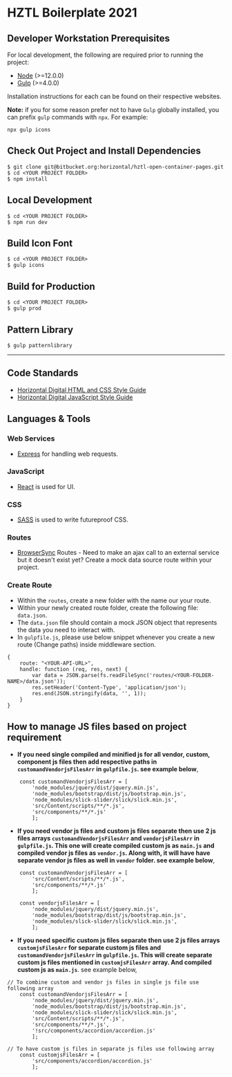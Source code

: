 # HZTL Boilerplate 2021

## Developer Workstation Prerequisites

For local development, the following are required prior to running the project:

- [Node](https://nodejs.org/) (>=12.0.0)
- [Gulp](https://gulpjs.com/) (>=4.0.0)

Installation instructions for each can be found on their respective websites.

**Note:** if you for some reason prefer not to have `Gulp` globally installed, you can prefix `gulp` commands with `npx`.  For example:
```
npx gulp icons
```

## Check Out Project and Install Dependencies

```
$ git clone git@bitbucket.org:horizontal/hztl-open-container-pages.git
$ cd <YOUR PROJECT FOLDER>
$ npm install
```

## Local Development

```
$ cd <YOUR PROJECT FOLDER>
$ npm run dev
```

## Build Icon Font

```
$ cd <YOUR PROJECT FOLDER>
$ gulp icons
```

## Build for Production

```
$ cd <YOUR PROJECT FOLDER>
$ gulp prod
```

## Pattern Library

```
$ gulp patternlibrary
```


---

## Code Standards

- [Horizontal Digital HTML and CSS Style Guide](https://github.com/horizontalintegration/css-standards)
- [Horizontal Digital JavaScript Style Guide](https://github.com/horizontalintegration/javascript-standards)

## Languages & Tools

### Web Services

- [Express](https://expressjs.com/) for handling web requests.

### JavaScript

- [React](http://facebook.github.io/react) is used for UI.

### CSS

- [SASS](https://sass-lang.com) is used to write futureproof CSS.

### Routes
- [BrowserSync](https://browsersync.io/docs/options#option-middleware) Routes - Need to make an ajax call to an external service but it doesn't exist yet?  Create a mock data source route within your project.
### Create Route

* Within the `routes`, create a new folder with the name our your route.
* Within your newly created route folder, create the following file: `data.json`.
* The `data.json` file should contain a mock JSON object that represents the data you need to interact with.
* In `gulpfile.js`, please use below snippet whenever you create a new route (Change paths) inside middleware section.

```
{
    route: "<YOUR-API-URL>",
    handle: function (req, res, next) {
        var data = JSON.parse(fs.readFileSync('routes/<YOUR-FOLDER-NAME>/data.json'));
        res.setHeader('Content-Type', 'application/json');
        res.end(JSON.stringify(data, '', 1));
    }
}
```
## How to manage JS files based on project requirement

* __If you need single compiled and minified js for all vendor, custom, component js files then add respective paths in `customandVendorjsFilesArr` in `gulpfile.js`. see example below__,

```
    const customandVendorjsFilesArr = [
        'node_modules/jquery/dist/jquery.min.js',
        'node_modules/bootstrap/dist/js/bootstrap.min.js',
        'node_modules/slick-slider/slick/slick.min.js',
        'src/Content/scripts/**/*.js',
        'src/components/**/*.js'
        ];
```

* __If you need vendor js files and custom js files separate then use 2 js files arrays `customandVendorjsFilesArr` and `vendorjsFilesArr` in `gulpfile.js`. This one will create compiled custom js as `main.js` and compiled vendor js files as `vendor.js`. Along with, it will have have separate vendor js files as well in `vendor` folder. see example below__,

```
    const customandVendorjsFilesArr = [
        'src/Content/scripts/**/*.js',
        'src/components/**/*.js'
        ];

    const vendorjsFilesArr = [
        'node_modules/jquery/dist/jquery.min.js',
        'node_modules/bootstrap/dist/js/bootstrap.min.js',
        'node_modules/slick-slider/slick/slick.min.js',
        ];
```

* __If you need specific custom js files separate then use 2 js files arrays `customjsFilesArr` for separate custom js files and `customandVendorjsFilesArr` in `gulpfile.js`. This  will create separate custom js  files mentioned in `customjsFilesArr` array. And compiled custom js as `main.js`__. see example below,

```
// To combine custom and vendor js files in single js file use following array
    const customandVendorjsFilesArr = [
        'node_modules/jquery/dist/jquery.min.js',
        'node_modules/bootstrap/dist/js/bootstrap.min.js',
        'node_modules/slick-slider/slick/slick.min.js',
        'src/Content/scripts/**/*.js',
        'src/components/**/*.js',
        '!src/components/accordion/accordion.js'
        ];

// To have custom js files in separate js files use following array
    const customjsFilesArr = [
        'src/components/accordion/accordion.js'
        ];

```